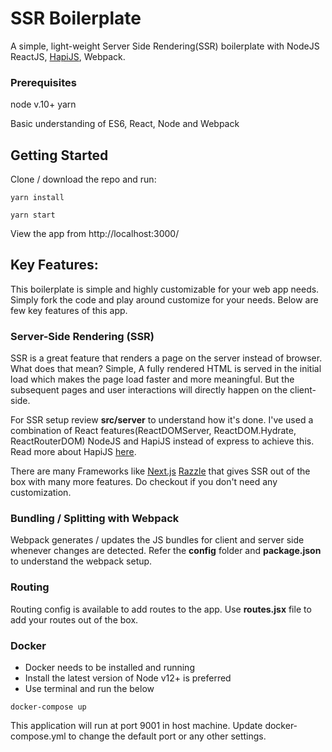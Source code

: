 # SSR Boilerplate

A simple, light-weight Server Side Rendering(SSR) boilerplate with NodeJS ReactJS, [HapiJS](https://hapi.dev/), Webpack.

### Prerequisites

node v.10+
yarn

Basic understanding of ES6, React, Node and Webpack

## Getting Started

Clone / download the repo and run: 

```
yarn install

yarn start
```

View the app from http://localhost:3000/

## Key Features:

This boilerplate is simple and highly customizable for your web app needs. Simply fork the code and play around customize for your needs. Below are few key features of this app. 

### Server-Side Rendering (SSR)
SSR is a great feature that renders a page on the server instead of browser. What does that mean? Simple, A fully rendered HTML is served in the initial load which makes the page load faster and more meaningful. But the subsequent pages and user interactions will directly happen on the client-side. 

For SSR setup review **src/server** to understand how it's done. I've used a combination of React features(ReactDOMServer, ReactDOM.Hydrate, ReactRouterDOM) NodeJS and HapiJS instead of express to achieve this. Read more about HapiJS [here](https://stackoverflow.com/questions/30469767/how-do-express-and-hapi-compare-to-each-other).

There are many Frameworks like [Next.js](https://nextjs.org/features/server-side-rendering) [Razzle](https://www.telerik.com/blogs/getting-started-with-razzle-an-alternative-ssr-framework-for-react) that gives SSR out of the box with many more features. Do checkout if you don't need any customization. 

### Bundling / Splitting with Webpack
Webpack generates / updates the JS bundles for client and server side whenever changes are detected. Refer the **config** folder and **package.json** to understand the webpack setup.

### Routing
Routing config is available to add routes to the app. Use **routes.jsx** file to add your routes out of the box.

### Docker
- Docker needs to be installed and running
- Install the latest version of Node v12+ is preferred
- Use terminal and run the below 

```
docker-compose up
```
This application will run at port 9001 in host machine. Update docker-compose.yml to change the default port or any other settings.

